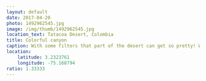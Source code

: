 ```yaml
---
layout: default
date: 2017-04-20
photo: 1492962545.jpg
image: /img/thumb/1492962545.jpg
location_text: Tatacoa Desert, Colombia
title: Colorful canyon
caption: With some filters that part of the desert can get so pretty! We were walking around there for about an hour before reaching a natural swimming pool. It was already super hot even though it was only.... 8am!
location:
    latitude: 3.2323761
    longitude: -75.168794
ratio: 1.33333
---
```


